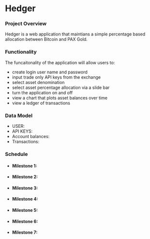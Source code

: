 # Hedger
### Project Overview
Hedger is a web application that maintians a simple percentage based allocation between Bitcoin and PAX Gold.   


### Functionality
The funcaitonality of the application will allow users to:
- create login user name and password
- input trade only API keys from the exchange 
- select asset denomination 
- select asset percentage allocation via a slide bar
- turn the application on and off
- view a chart that plots asset balances over time
- view a ledger of transactions

### Data Model
- USER:  
- API KEYS:  
- Account balances:  
- Transactions: 

### Schedule
 - #### Milestone 1:
 - #### Milestone 2:
 - #### Milestone 3:
 - #### Milestone 4:
 - #### Milestone 5:
 - #### Milestone 6:
 - #### Milestone 7: